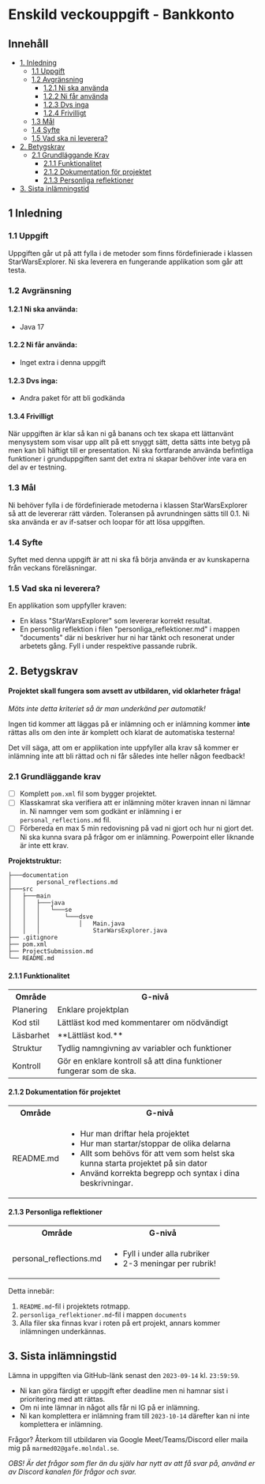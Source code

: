 # Enskild veckouppgift - Bankkonto

## Innehåll

- [1. Inledning](#1-inledning)
    - [1.1 Uppgift](#11-uppgift)
    - [1.2 Avgränsning](#12-avgränsning)
        - [1.2.1 Ni ska använda](#121-ni-ska-använda)
        - [1.2.2 Ni får använda](#122-ni-får-använda)
        - [1.2.3 Dvs inga](#123-dvs-inga)
        - [1.2.4 Frivilligt](#134-frivilligt)
    - [1.3 Mål](#13-mål)
    - [1.4 Syfte](#14-syfte)
    - [1.5 Vad ska ni leverera?](#15-vad-ska-ni-leverera)
- [2. Betygskrav](#2-betygskrav)
    - [2.1 Grundläggande Krav](#21-grundläggande-krav)
        - [2.1.1 Funktionalitet](#211-funktionalitet)
        - [2.1.2 Dokumentation för projektet](#212-dokumentation-för-projektet)
        - [2.1.3 Personliga reflektioner](#213-personliga-reflektioner)
- [3. Sista inlämningstid](#3-sista-inlämningstid)

## 1 Inledning

### 1.1 Uppgift

Uppgiften går ut på att fylla i de metoder som finns fördefinierade i klassen StarWarsExplorer. Ni ska
leverera en fungerande applikation som går att testa.

### 1.2 Avgränsning

#### 1.2.1 Ni ska använda:

- Java 17

#### 1.2.2 Ni får använda:

- Inget extra i denna uppgift

#### 1.2.3 Dvs inga:

- Andra paket för att bli godkända

#### 1.3.4 Frivilligt

När uppgiften är klar så kan ni gå banans och tex skapa ett lättanvänt menysystem som visar upp allt på ett snyggt sätt,
detta sätts inte betyg på men kan bli häftigt till er presentation. Ni ska fortfarande använda befintliga funktioner i
grunduppgiften samt det extra ni skapar behöver inte vara en del av er testning.

### 1.3 Mål

Ni behöver fylla i de fördefinierade metoderna i klassen StarWarsExplorer så att de levererar rätt värden.
Toleransen på avrundningen sätts till 0.1.
Ni ska använda er av if-satser och loopar för att lösa uppgiften.

### 1.4 Syfte

Syftet med denna uppgift är att ni ska få börja använda er av kunskaperna från veckans föreläsningar.

### 1.5 Vad ska ni leverera?

En applikation som uppfyller kraven:

- En klass "StarWarsExplorer" som levererar korrekt resultat.
- En personlig reflektion i filen "personliga_reflektioner.md" i mappen "documents" där ni beskriver hur ni har tänkt
  och resonerat under arbetets gång. Fyll i under respektive passande rubrik.

## 2. Betygskrav

#### Projektet skall fungera som avsett av utbildaren, vid oklarheter fråga!

_Möts inte detta kriteriet så är man underkänd per automatik!_

Ingen tid kommer att läggas på er inlämning och er inlämning kommer **inte** rättas alls om den inte är komplett och
klarat de automatiska testerna!

Det vill säga, att om er applikation inte uppfyller alla krav så kommer er inlämning inte att bli rättad och ni får
således inte heller någon feedback!

### 2.1 Grundläggande krav

- [ ] Komplett `pom.xml` fil som bygger projektet.
- [ ] Klasskamrat ska verifiera att er inlämning möter kraven innan ni lämnar in. Ni namnger vem som godkänt er
  inlämning i er `personal_reflections.md` fil.
- [ ] Förbereda en max 5 min redovisning på vad ni gjort och hur ni gjort det. Ni ska kunna svara på frågor om er
  inlämning. Powerpoint eller liknande är inte ett krav.

**Projektstruktur:**

```text
├───documentation
│       personal_reflections.md
├───src
│   ├───main
│   │   ├───java
│   │   │   └───se
│   │   │       └───dsve
│   │   │           │   Main.java
│   │   │               StarWarsExplorer.java
├── .gitignore
├── pom.xml
├── ProjectSubmission.md
└── README.md
```

#### 2.1.1 Funktionalitet

<table>
	<tr>
		<th>Område</th>
		<th>G-nivå</th>
	</tr>
    <tr>
        <td>Planering</td>
        <td>Enklare projektplan</td>
    </tr>
    <tr>
        <td>Kod stil</td>
        <td>Lättläst kod med kommentarer om nödvändigt</td>
    </tr>
    <tr>
        <td>Läsbarhet</td>
        <td>**Lättläst kod.**</td>
    </tr>
    <tr>
        <td>Struktur</td>
        <td>Tydlig namngivning av variabler och funktioner</td>
    </tr>
    <tr>
        <td>Kontroll</td>
        <td>Gör en enklare kontroll så att dina funktioner fungerar som de ska.</td>
    </tr>
</table>

#### 2.1.2 Dokumentation för projektet

<table>
	<tr>
		<th>Område</th>
		<th>G-nivå</th>
	</tr>
    <tr>
        <td>README.md</td>
        <td>
            <ul>
                <li>Hur man driftar hela projektet</li>
                <li>Hur man startar/stoppar de olika delarna</li>
                <li>Allt som behövs för att vem som helst ska kunna starta projektet på sin dator</li>
                <li>Använd korrekta begrepp och syntax i dina beskrivningar.</li>
            </ul>
        </td>
    </tr>
</table>

#### 2.1.3 Personliga reflektioner

<table>
	<tr>
		<th>Område</th>
		<th>G-nivå</th>
	</tr>
    <tr>
        <td>personal_reflections.md</td>
        <td>
            <ul>
                <li>Fyll i under alla rubriker</li>
                <li>2-3 meningar per rubrik!</li>
            </ul>
        </td>
    </tr>
</table>

Detta innebär:

1. `README.md`-fil i projektets rotmapp.
2. `personliga_reflektioner.md`-fil i mappen `documents`
3. Alla filer ska finnas kvar i roten på ert projekt, annars kommer inlämningen underkännas.

## 3. Sista inlämningstid

Lämna in uppgiften via GitHub-länk senast den `2023-09-14` kl. `23:59:59`.

* Ni kan göra färdigt er uppgift efter deadline men ni hamnar sist i prioritering med att rättas.
* Om ni inte lämnar in något alls får ni IG på er inlämning.
* Ni kan komplettera er inlämning fram till `2023-10-14` därefter kan ni inte komplettera er inlämning.

Frågor? Återkom till utbildaren via Google Meet/Teams/Discord eller maila mig på `marmed02@gafe.molndal.se`.

_OBS! Är det frågor som fler än du själv har nytt av att få svar på, använd er av Discord kanalen för frågor och svar._
